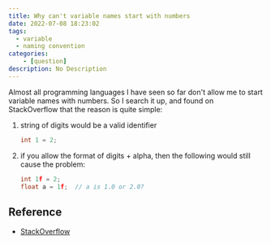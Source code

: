 ```yaml
---
title: Why can't variable names start with numbers
date: 2022-07-08 18:23:02
tags:
  - variable
  - naming convention
categories:
    - [question]
description: No Description
---
```


Almost all programming languages I have seen so far don't allow me to start variable names with numbers. So I search it up, and found on StackOverflow that the reason is quite simple:

1. string of digits would be a valid identifier

    ``` c
    int 1 = 2;
    ```

2. if you allow the format of digits + alpha, then the following would still cause the problem:

    ``` c
    int 1f = 2;
    float a = 1f;  // a is 1.0 or 2.0?
    ```

## Reference

- [StackOverflow](https://stackoverflow.com/a/342192/13720936)
